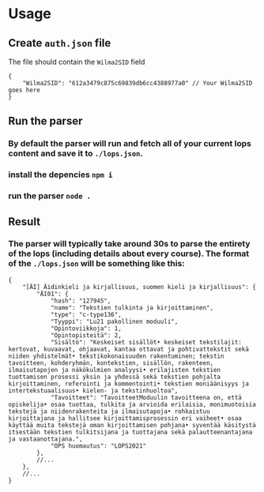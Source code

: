 # Usage

## Create `auth.json` file
The file should contain the `Wilma2SID` field
````json5
{
    "Wilma2SID": "612a3479c875c69839db6cc4388977a0" // Your Wilma2SID goes here
}
````

## Run the parser
### By default the parser will run and fetch all of your current lops content and save it to `./lops.json`.

### install the depencies `npm i` 
### run the parser `node .` 

## Result
### The parser will typically take around 30s to parse the entirety of the lops (including details about every course). The format of the `./lops.json` will be something like this:
````json5
{
    "[ÄI] Äidinkieli ja kirjallisuus, suomen kieli ja kirjallisuus": {
        "ÄI01": {
            "hash": "127945",
            "name": "Tekstien tulkinta ja kirjoittaminen",
            "type": "c-type136",
            "Tyyppi": "Lu21 pakollinen moduuli",
            "Opintoviikkoja": 1,
            "Opintopisteitä": 2,
            "Sisältö": "Keskeiset sisällöt• keskeiset tekstilajit: kertovat, kuvaavat, ohjaavat, kantaa ottavat ja pohtivattekstit sekä niiden yhdistelmät• tekstikokonaisuuden rakentuminen; tekstin tavoitteen, kohderyhmän, kontekstien, sisällön, rakenteen, ilmaisutapojen ja näkökulmien analyysi• erilajisten tekstien tuottamisen prosessi yksin ja yhdessä sekä tekstien pohjalta kirjoittaminen, referointi ja kommentointi• tekstien moniäänisyys ja intertekstuaalisuus• kielen- ja tekstinhuoltoa",
            "Tavoitteet": "TavoitteetModuulin tavoitteena on, että opiskelija• osaa tuottaa, tulkita ja arvioida erilaisia, monimuotoisia tekstejä ja niidenrakenteita ja ilmaisutapoja• rohkaistuu kirjoittajana ja hallitsee kirjoittamisprosessin eri vaiheet• osaa käyttää muita tekstejä oman kirjoittamisen pohjana• syventää käsitystä itsestään tekstien tulkitsijana ja tuottajana sekä palautteenantajana ja vastaanottajana.",
            "OPS huomautus": "LOPS2021"
        },
        //...
    },
    //...
}
````